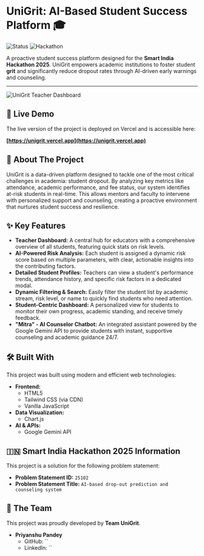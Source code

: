 # UniGrit: AI-Based Student Success Platform 🎓

![Status](https://img.shields.io/badge/status-live-success?style=for-the-badge)
![Hackathon](https://img.shields.io/badge/Hackathon-SIH_2025-blue?style=for-the-badge)

A proactive student success platform designed for the **Smart India Hackathon 2025**. UniGrit empowers academic institutions to foster student **grit** and significantly reduce dropout rates through AI-driven early warnings and counseling.

---

![UniGrit Teacher Dashboard](https://i.imgur.com/your-screenshot-url.png) 

## 🚀 Live Demo

The live version of the project is deployed on Vercel and is accessible here:

**[https://unigrit.vercel.app](https://unigrit.vercel.app)**

## 🎯 About The Project

UniGrit is a data-driven platform designed to tackle one of the most critical challenges in academia: student dropout. By analyzing key metrics like attendance, academic performance, and fee status, our system identifies at-risk students in real-time. This allows mentors and faculty to intervene with personalized support and counseling, creating a proactive environment that nurtures student success and resilience.

## ✨ Key Features

* **Teacher Dashboard:** A central hub for educators with a comprehensive overview of all students, featuring quick stats on risk levels.
* **AI-Powered Risk Analysis:** Each student is assigned a dynamic risk score based on multiple parameters, with clear, actionable insights into the contributing factors.
* **Detailed Student Profiles:** Teachers can view a student's performance trends, attendance history, and specific risk factors in a dedicated modal.
* **Dynamic Filtering & Search:** Easily filter the student list by academic stream, risk level, or name to quickly find students who need attention.
* **Student-Centric Dashboard:** A personalized view for students to monitor their own progress, academic standing, and receive timely feedback.
* **"Mitra" - AI Counselor Chatbot:** An integrated assistant powered by the Google Gemini API to provide students with instant, supportive counseling and academic guidance 24/7.

## 🛠️ Built With

This project was built using modern and efficient web technologies:

* **Frontend:**
    * HTML5
    * Tailwind CSS (via CDN)
    * Vanilla JavaScript
* **Data Visualization:**
    * Chart.js
* **AI & APIs:**
    * Google Gemini API

## 🇮🇳 Smart India Hackathon 2025 Information

This project is a solution for the following problem statement:

* **Problem Statement ID:** `25102`
* **Problem Statement Title:** `AI-based drop-out prediction and counseling system`

## 👥 The Team

This project was proudly developed by **Team UniGrit**.

* **Priyanshu Pandey**
    * GitHub: ``
    * LinkedIn: ``
